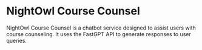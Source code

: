 # NightOwl Course Counsel

NightOwl Course Counsel is a chatbot service designed to assist users with course counseling. It uses the FastGPT API to generate responses to user queries.

